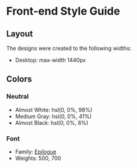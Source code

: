 # Front-end Style Guide

## Layout

The designs were created to the following widths:

-   Desktop: max-width 1440px

## Colors

### Neutral

-   Almost White: hsl(0, 0%, 98%)
-   Medium Gray: hsl(0, 0%, 41%)
-   Almost Black: hsl(0, 0%, 8%)

### Font

-   Family: [Epilogue](https://fonts.google.com/specimen/Epilogue)
-   Weights: 500, 700
